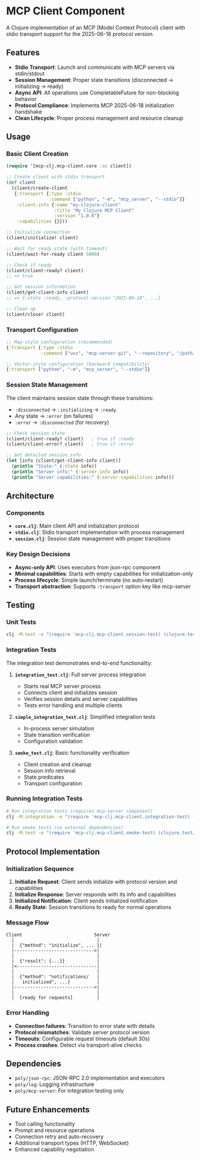 # MCP Client Component

A Clojure implementation of an MCP (Model Context Protocol) client with stdio transport support for the 2025-06-18 protocol version.

## Features

- **Stdio Transport**: Launch and communicate with MCP servers via stdin/stdout
- **Session Management**: Proper state transitions (disconnected → initializing → ready)
- **Async API**: All operations use CompletableFuture for non-blocking behavior
- **Protocol Compliance**: Implements MCP 2025-06-18 initialization handshake
- **Clean Lifecycle**: Proper process management and resource cleanup

## Usage

### Basic Client Creation

```clojure
(require '[mcp-clj.mcp-client.core :as client])

;; Create client with stdio transport
(def client
  (client/create-client
   {:transport {:type :stdio 
                :command ["python", "-m", "mcp_server", "--stdio"]}
    :client-info {:name "my-clojure-client"
                  :title "My Clojure MCP Client"
                  :version "1.0.0"}
    :capabilities {}}))

;; Initialize connection
(client/initialize! client)

;; Wait for ready state (with timeout)
(client/wait-for-ready client 5000)

;; Check if ready
(client/client-ready? client)
;; => true

;; Get session information
(client/get-client-info client)
;; => {:state :ready, :protocol-version "2025-06-18", ...}

;; Clean up
(client/close! client)
```

### Transport Configuration

```clojure
;; Map-style configuration (recommended)
{:transport {:type :stdio 
             :command ["uvx", "mcp-server-git", "--repository", "/path/to/repo"]}}

;; Vector-style configuration (backward compatibility)
{:transport ["python", "-m", "mcp_server", "--stdio"]}
```

### Session State Management

The client maintains session state through these transitions:

- `:disconnected` → `:initializing` → `:ready`
- Any state → `:error` (on failures)
- `:error` → `:disconnected` (for recovery)

```clojure
;; Check session state
(client/client-ready? client)   ; true if :ready
(client/client-error? client)   ; true if :error

;; Get detailed session info
(let [info (client/get-client-info client)]
  (println "State:" (:state info))
  (println "Server info:" (:server-info info))
  (println "Server capabilities:" (:server-capabilities info)))
```

## Architecture

### Components

- **`core.clj`**: Main client API and initialization protocol
- **`stdio.clj`**: Stdio transport implementation with process management
- **`session.clj`**: Session state management with proper transitions

### Key Design Decisions

- **Async-only API**: Uses executors from json-rpc component
- **Minimal capabilities**: Starts with empty capabilities for initialization-only
- **Process lifecycle**: Simple launch/terminate (no auto-restart)
- **Transport abstraction**: Supports `:transport` option key like mcp-server

## Testing

### Unit Tests

```bash
clj -M:test -e "(require 'mcp-clj.mcp-client.session-test) (clojure.test/run-tests 'mcp-clj.mcp-client.session-test)"
```

### Integration Tests

The integration test demonstrates end-to-end functionality:

1. **`integration_test.clj`**: Full server process integration
   - Starts real MCP server process
   - Connects client and initializes session
   - Verifies session details and server capabilities
   - Tests error handling and multiple clients

2. **`simple_integration_test.clj`**: Simplified integration tests
   - In-process server simulation
   - State transition verification
   - Configuration validation

3. **`smoke_test.clj`**: Basic functionality verification
   - Client creation and cleanup
   - Session info retrieval
   - State predicates
   - Transport configuration

### Running Integration Tests

```bash
# Run integration tests (requires mcp-server component)
clj -M:integration -e "(require 'mcp-clj.mcp-client.integration-test) (clojure.test/run-tests 'mcp-clj.mcp-client.integration-test)"

# Run smoke tests (no external dependencies)
clj -M:test -e "(require 'mcp-clj.mcp-client.smoke-test) (clojure.test/run-tests 'mcp-clj.mcp-client.smoke-test)"
```

## Protocol Implementation

### Initialization Sequence

1. **Initialize Request**: Client sends initialize with protocol version and capabilities
2. **Initialize Response**: Server responds with its info and capabilities
3. **Initialized Notification**: Client sends initialized notification
4. **Ready State**: Session transitions to ready for normal operations

### Message Flow

```
Client                           Server
  |                               |
  |  {"method": "initialize", ... }|
  |------------------------------>|
  |                               |
  |  {"result": {...}}            |
  |<------------------------------|
  |                               |
  |  {"method": "notifications/   |
  |   initialized", ...}          |
  |------------------------------>|
  |                               |
  |  [ready for requests]         |
```

### Error Handling

- **Connection failures**: Transition to error state with details
- **Protocol mismatches**: Validate server protocol version
- **Timeouts**: Configurable request timeouts (default 30s)
- **Process crashes**: Detect via transport-alive checks

## Dependencies

- `poly/json-rpc`: JSON-RPC 2.0 implementation and executors
- `poly/log`: Logging infrastructure
- `poly/mcp-server`: For integration testing only

## Future Enhancements

- Tool calling functionality
- Prompt and resource operations
- Connection retry and auto-recovery
- Additional transport types (HTTP, WebSocket)
- Enhanced capability negotiation
